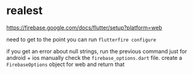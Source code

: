 # realest

https://firebase.google.com/docs/flutter/setup?platform=web

need to get to the point you can run `flutterfire configure`

if you get an error about null strings, run the previous command just for android + ios
manually check the `firebase_options.dart` file. create a `FirebaseOptions` object for web and return that 